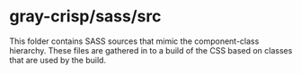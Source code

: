 # gray-crisp/sass/src

This folder contains SASS sources that mimic the component-class hierarchy. These files
are gathered in to a build of the CSS based on classes that are used by the build.
